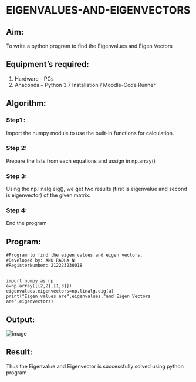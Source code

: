 # EIGENVALUES-AND-EIGENVECTORS
## Aim:
To write a python program to find the Eigenvalues and Eigen Vectors
## Equipment’s required:
1. 	Hardware – PCs
2. 	Anaconda – Python 3.7 Installation / Moodle-Code Runner
## Algorithm:
### Step1 :
Import the numpy module to use the built-in functions for calculation.
### Step 2:
Prepare the lists from each equations and assign in np.array()
### Step 3:
Using the np.linalg.eig(),  we get two results (first is eigenvalue and second is eigenvector) of the given matrix.
### Step 4: 
End the program
## Program:
```
#Program to find the eigen values and eigen vectors.
#Developed by: ANU RADHA N
#RegisterNumber: 212223230018


import numpy as np
a=np.array([[2,2],[1,3]])
eigenvalues,eigenvectors=np.linalg.eig(a)
print("Eigen values are",eigenvalues,"and Eigen Vectors are",eigenvectors)
```
## Output:

![image](https://github.com/ANU23000217/EIGENVALUES-AND-EIGENVECTORS/assets/139117108/344f1824-621c-4dad-a8e1-e7a0e195ae0c)

## Result:
Thus the Eigenvalue and Eigenvector is successfully solved using python program
